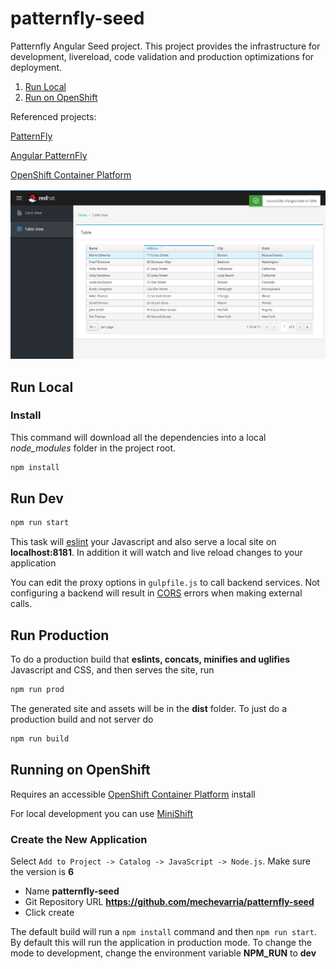 # patternfly-seed 
Patternfly Angular Seed project.  This project provides the infrastructure for development, livereload, code validation and production optimizations for deployment.

1. [Run Local](#local)
2. [Run on OpenShift](#openshift)

Referenced projects:

[PatternFly](http://www.patternfly.org/)

[Angular PatternFly](http://www.patternfly.org/angular-patternfly)

[OpenShift Container Platform](https://www.openshift.com/container-platform/index.html)

![cli.png](screenshot.png)

## Run Local<a name="local"></a>

### Install
This command will download all the dependencies into a local *node_modules* folder in the project root.

~~~bash
npm install
~~~

## Run Dev

~~~bash
npm run start
~~~

This task will [eslint](http://eslint.org/) your Javascript and also serve a local site on **localhost:8181**.  In addition it will watch and live reload changes to your application

You can edit the proxy options in `gulpfile.js` to call backend services.  Not configuring a backend will result in [CORS](https://en.wikipedia.org/wiki/Cross-origin_resource_sharing) errors when making external calls.

## Run Production

To do a production build that **eslints, concats, minifies and uglifies** Javascript and CSS, and then serves the site, run

~~~bash
npm run prod
~~~

The generated site and assets will be in the **dist** folder.  To just do a production build and not server do

~~~bash
npm run build
~~~  

## Running on OpenShift<a name="openshift"></a>
Requires an accessible [OpenShift Container Platform](https://www.openshift.com/container-platform/index.html) install

For local development you can use [MiniShift](https://docs.openshift.org/latest/minishift/getting-started/installing.html)

### Create the New Application

Select `Add to Project -> Catalog -> JavaScript -> Node.js`.  Make sure the version is **6**
* Name **patternfly-seed**
* Git Repository URL **https://github.com/mechevarria/patternfly-seed**
* Click create

The default build will run a `npm install` command and then `npm run start`.
  By default this will run the application in production mode.  To change the mode to development, change the environment variable **NPM_RUN** to **dev**
